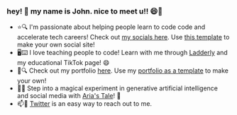 ### hey! 👋 my name is John. nice to meet u!! 😄🥰

- ⭐🔍 I'm passionate about helping people learn to code code and accelerate tech careers! Check out [my socials here](https://vandivier.github.io/not-johns-linktree/). Use [this template](https://github.com/Vandivier/not-johns-linktree) to make your own social site!
- 🖥️⌨️ I love teaching people to code! Learn with me through [Ladderly](http://ladderly.io/) and my educational TikTok page! 😄
- 💼🔍 Check out my portfolio [here](https://vandivier.github.io/basic-nextjs-portfolio/). Use my [portfolio as a template](https://github.com/Vandivier/basic-nextjs-portfolio) to make your own!
- 🔮🧙 Step into a magical experiment in generative artificial intelligence and social media with [Aria's Tale](https://www.ariastale.com/)! 🎉
- 📫💬 [Twitter](https://twitter.com/JohnVandivier) is an easy way to reach out to me.
